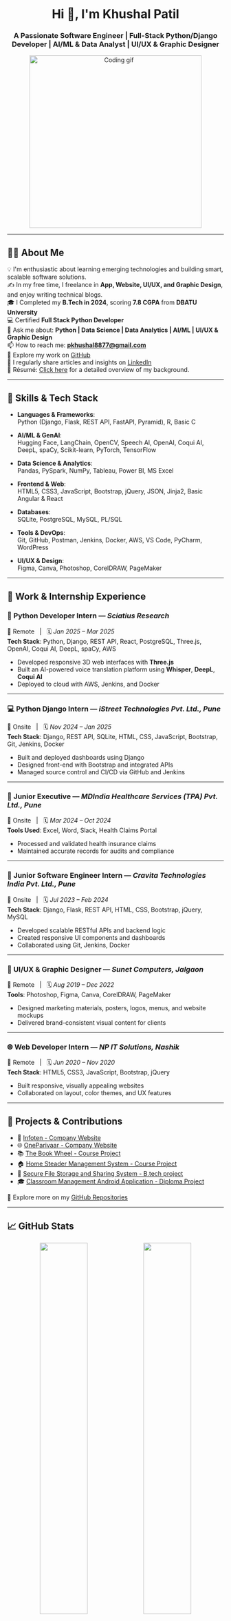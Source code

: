 <h1 align="center">Hi 👋, I'm Khushal Patil</h1>
<h3 align="center">A Passionate Software Engineer | Full-Stack Python/Django Developer | AI/ML & Data Analyst | UI/UX & Graphic Designer</h3>

<p align="center">
  <img src="https://media3.giphy.com/media/qgQUggAC3Pfv687qPC/giphy.gif" width="400" alt="Coding gif"/>
</p>

---

## 👨‍💻 About Me

💡 I'm enthusiastic about learning emerging technologies and building smart, scalable software solutions.  
✍️ In my free time, I freelance in **App, Website, UI/UX, and Graphic Design**, and enjoy writing technical blogs.  
🎓 I Completed my **B.Tech in 2024**, scoring **7.8 CGPA** from **DBATU University**  
💻 Certified **Full Stack Python Developer**  
💬 Ask me about: **Python | Data Science | Data Analytics | AI/ML | UI/UX & Graphic Design**  
📫 How to reach me: **pkhushal8877@gmail.com**  
🔗 Explore my work on [GitHub](https://github.com/khushalrajendrapatil)  
📝 I regularly share articles and insights on [LinkedIn](https://www.linkedin.com/in/khushalrpatil/)  
📄 Résumé: [Click here](https://drive.google.com/file/d/1QHVvS9ccLw4XKY3DWaRtWU2NaPCDTP5q/view?usp=sharing) for a detailed overview of my background.

---

## 🧠 Skills & Tech Stack

- **Languages & Frameworks**:  
  Python (Django, Flask, REST API, FastAPI, Pyramid), R, Basic C  

- **AI/ML & GenAI**:  
  Hugging Face, LangChain, OpenCV, Speech AI, OpenAI, Coqui AI, DeepL, spaCy, Scikit-learn, PyTorch, TensorFlow  

- **Data Science & Analytics**:  
  Pandas, PySpark, NumPy, Tableau, Power BI, MS Excel  

- **Frontend & Web**:  
  HTML5, CSS3, JavaScript, Bootstrap, jQuery, JSON, Jinja2, Basic Angular & React  

- **Databases**:  
  SQLite, PostgreSQL, MySQL, PL/SQL  

- **Tools & DevOps**:  
  Git, GitHub, Postman, Jenkins, Docker, AWS, VS Code, PyCharm, WordPress  

- **UI/UX & Design**:  
  Figma, Canva, Photoshop, CorelDRAW, PageMaker  

---

## 🏢 Work & Internship Experience

### 🐍 Python Developer Intern — *Sciatius Research*  
📍 Remote &nbsp; | &nbsp; 🗓️ *Jan 2025 – Mar 2025*  
**Tech Stack**: Python, Django, REST API, React, PostgreSQL, Three.js, OpenAI, Coqui AI, DeepL, spaCy, AWS  
- Developed responsive 3D web interfaces with **Three.js**  
- Built an AI-powered voice translation platform using **Whisper**, **DeepL**, **Coqui AI**  
- Deployed to cloud with AWS, Jenkins, and Docker  

---

### 💻 Python Django Intern — *iStreet Technologies Pvt. Ltd., Pune*  
📍 Onsite &nbsp; | &nbsp; 🗓️ *Nov 2024 – Jan 2025*  
**Tech Stack**: Django, REST API, SQLite, HTML, CSS, JavaScript, Bootstrap, Git, Jenkins, Docker  
- Built and deployed dashboards using Django  
- Designed front-end with Bootstrap and integrated APIs  
- Managed source control and CI/CD via GitHub and Jenkins  

---

### 📑 Junior Executive — *MDIndia Healthcare Services (TPA) Pvt. Ltd., Pune*  
📍 Onsite &nbsp; | &nbsp; 🗓️ *Mar 2024 – Oct 2024*  
**Tools Used**: Excel, Word, Slack, Health Claims Portal  
- Processed and validated health insurance claims  
- Maintained accurate records for audits and compliance  

---

### 🧪 Junior Software Engineer Intern — *Cravita Technologies India Pvt. Ltd., Pune*  
📍 Onsite &nbsp; | &nbsp; 🗓️ *Jul 2023 – Feb 2024*  
**Tech Stack**: Django, Flask, REST API, HTML, CSS, Bootstrap, jQuery, MySQL  
- Developed scalable RESTful APIs and backend logic  
- Created responsive UI components and dashboards  
- Collaborated using Git, Jenkins, Docker  

---

### 🎨 UI/UX & Graphic Designer — *Sunet Computers, Jalgaon*  
📍 Remote &nbsp; | &nbsp; 🗓️ *Aug 2019 – Dec 2022*  
**Tools**: Photoshop, Figma, Canva, CorelDRAW, PageMaker  
- Designed marketing materials, posters, logos, menus, and website mockups  
- Delivered brand-consistent visual content for clients  

---

### 🌐 Web Developer Intern — *NP IT Solutions, Nashik*  
📍 Remote &nbsp; | &nbsp; 🗓️ *Jun 2020 – Nov 2020*  
**Tech Stack**: HTML5, CSS3, JavaScript, Bootstrap, jQuery  
- Built responsive, visually appealing websites  
- Collaborated on layout, color themes, and UX features  

---

## 🔭 Projects & Contributions

- 💼 [Infoten - Company Website](https://github.com/khushalrajendrapatil/Infoten)
- 🌐 [OneParivaar - Company Website](https://github.com/khushalrajendrapatil/oneparivaar)  
- 📚 [The Book Wheel - Course Project](https://github.com/khushalrajendrapatil/The-Book-Wheel)
- 🏠 [Home Steader Management System - Course Project](https://github.com/khushalrajendrapatil/Home-Steader-Management-System)  
- 🔐 [Secure File Storage and Sharing System - B.tech project](https://github.com/khushalrajendrapatil/Secure-File-Storage-and-Sharing)
- 🎓 [Classroom Management Android Application - Diploma Project](https://github.com/khushalrajendrapatil/Classroom-Management-Android-Application)

🔗 Explore more on my [GitHub Repositories](https://github.com/khushalrajendrapatil?tab=repositories)

---

## 📈 GitHub Stats

<p align="center">
  <img width="47%" src="https://github-readme-stats.vercel.app/api?username=khushalrajendrapatil&show_icons=true&theme=radical" />
  <img width="47%" src="https://github-readme-streak-stats.herokuapp.com/?user=khushalrajendrapatil&theme=radical" />
</p>

---

## ✨ Fun Fact

💭 I design better when I’m listening to lo-fi beats and debugging at 2 AM.  
🧠 “Sleep is for the garbage collector, not the developer.” 😄

---

## 🤝 Connect with Me

<p align="center">
  <a href="https://www.hackerrank.com/profile/khushalrpatil"><img src="https://img.shields.io/badge/HackerRank-2EC866?style=flat&logo=HackerRank&logoColor=white"/></a>
  <a href="https://www.behance.net/khushalrajendrapatil"><img src="https://img.shields.io/badge/Behance-1769FF?style=flat&logo=Behance&logoColor=white"/></a>
  <a href="https://www.linkedin.com/in/khushalrpatil/"><img src="https://img.shields.io/badge/LinkedIn-0077B5?style=flat&logo=LinkedIn&logoColor=white"/></a>
  <a href="mailto:pkhushal8877@gmail.com"><img src="https://img.shields.io/badge/Gmail-D14836?style=flat&logo=Gmail&logoColor=white"/></a>
  <a href="https://www.instagram.com/bunty_patil__8877/"><img src="https://img.shields.io/badge/Instagram-E4405F?style=flat&logo=Instagram&logoColor=white"/></a>
  <a href="https://www.facebook.com/khushal.patil.8877"><img src="https://img.shields.io/badge/Facebook-1877F2?style=flat&logo=Facebook&logoColor=white"/></a>
</p>

---

> Thanks for visiting my profile! Don’t forget to ⭐️ your favorite repositories!
